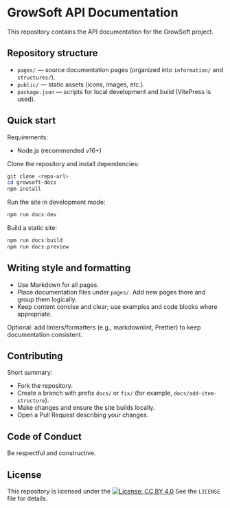 # GrowSoft API Documentation

This repository contains the API documentation for the GrowSoft project.

## Repository structure

- `pages/` — source documentation pages (organized into `information/` and `structures/`).
- `public/` — static assets (icons, images, etc.).
- `package.json` — scripts for local development and build (VitePress is used).

## Quick start

Requirements:
- Node.js (recommended v16+)

Clone the repository and install dependencies:

```powershell
git clone <repo-url>
cd growsoft-docs
npm install
```

Run the site in development mode:

```powershell
npm run docs:dev
```

Build a static site:

```powershell
npm run docs:build
npm run docs:preview
```

## Writing style and formatting

- Use Markdown for all pages.
- Place documentation files under `pages/`. Add new pages there and group them logically.
- Keep content concise and clear; use examples and code blocks where appropriate.

Optional: add linters/formatters (e.g., markdownlint, Prettier) to keep documentation consistent.

## Contributing

Short summary:
- Fork the repository.
- Create a branch with prefix `docs/` or `fix/` (for example, `docs/add-item-structure`).
- Make changes and ensure the site builds locally.
- Open a Pull Request describing your changes.

## Code of Conduct

Be respectful and constructive.

## License

This repository is licensed under the [![License: CC BY 4.0](https://img.shields.io/badge/License-CC_BY_4.0-lightgrey.svg)](https://creativecommons.org/licenses/by/4.0/)
See the `LICENSE` file for details.

